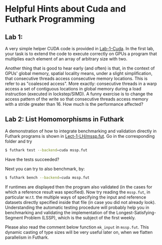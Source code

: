 # Helpful Hints about Cuda and Futhark Programming

## Lab 1:

A very simple helper CUDA code is provided in [Lab-1-Cuda](HelperCode/Lab-1-Cuda). In the first lab, your task is to extend the code to execute correctly on GPUs a program that multiplies each element of an array of arbitrary size with two.

Another thing that is good to hear early (and often) is that, in the context of GPUs' global memory, spatial locality means, under a slight simplification, that consecutive threads access consecutive memory locations. This is refer to as "coalesced access". More exactly: consecutive threads in a warp access a set of contiguous locations in global memory during a load instruction (executed in lockstep/SIMD). A funny exercise is to change the access pattern of the write so that consecutive threads access memory with a stride greater than 16. How much is the performance affected?

## Lab 2: List Homomorphisms in Futhark

A demonstration of how to integrate benchmarking and validation directly in Futhark programs is shown in [Lect-1-LH/mssp.fut](HelperCode/Lect-1-LH/mssp.fut). Go in the corresponding folder and try

```bash
$ futhark test --backend=cuda mssp.fut
```

Have the tests succeeded?

Next you can try to also benchmark, by:

```bash
$ futhark bench --backend=cuda mssp.fut
```

If runtimes are displayed then the program also validated (in the cases for which a reference result was specified). Now try reading the `mssp.fut`, in particular w.r.t. the multiple ways of specifying the input and reference datasets directly specified inside that file (in case you did not already look).   Understanding the automatic testing procedure will probably help you in benchmarking and validating the implementation of the Longest-Satisfying-Segment Problem (LSSP), which is the subject of the first weekly. 

Please also read the comment below function `mk_input` in `mssp.fut`. This dynamic casting of type sizes will be very useful later on, when we flatten parallelism in Futhark.

